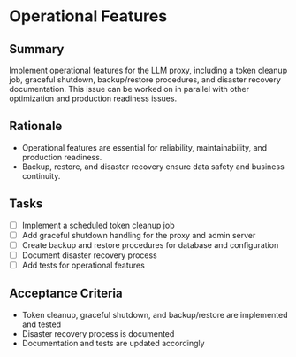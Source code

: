 # Operational Features

## Summary
Implement operational features for the LLM proxy, including a token cleanup job, graceful shutdown, backup/restore procedures, and disaster recovery documentation. This issue can be worked on in parallel with other optimization and production readiness issues.

## Rationale
- Operational features are essential for reliability, maintainability, and production readiness.
- Backup, restore, and disaster recovery ensure data safety and business continuity.

## Tasks
- [ ] Implement a scheduled token cleanup job
- [ ] Add graceful shutdown handling for the proxy and admin server
- [ ] Create backup and restore procedures for database and configuration
- [ ] Document disaster recovery process
- [ ] Add tests for operational features

## Acceptance Criteria
- Token cleanup, graceful shutdown, and backup/restore are implemented and tested
- Disaster recovery process is documented
- Documentation and tests are updated accordingly 